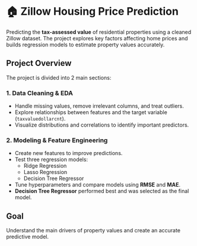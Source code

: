 # 🏠 Zillow Housing Price Prediction

Predicting the **tax-assessed value** of residential properties using a cleaned Zillow dataset. The project explores key factors affecting home prices and builds regression models to estimate property values accurately.

## Project Overview

The project is divided into 2 main sections:

### 1. Data Cleaning & EDA
- Handle missing values, remove irrelevant columns, and treat outliers.  
- Explore relationships between features and the target variable (`taxvaluedollarcnt`).  
- Visualize distributions and correlations to identify important predictors.

### 2. Modeling & Feature Engineering
- Create new features to improve predictions.  
- Test three regression models:
  - Ridge Regression  
  - Lasso Regression  
  - Decision Tree Regressor  
- Tune hyperparameters and compare models using **RMSE** and **MAE**.  
- **Decision Tree Regressor** performed best and was selected as the final model.

## Goal
Understand the main drivers of property values and create an accurate predictive model.
